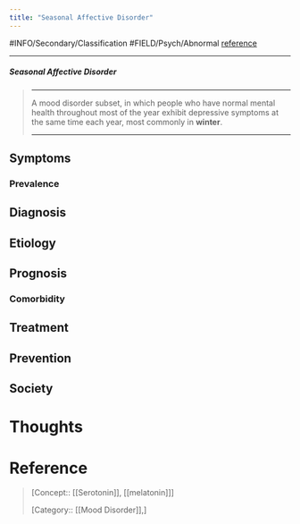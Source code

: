 ```yaml
---
title: "Seasonal Affective Disorder"
---
```



#INFO/Secondary/Classification #FIELD/Psych/Abnormal [reference](https://en.wikipedia.org/wiki/Seasonal_affective_disorder#Cause)

---


##### Seasonal Affective Disorder
> ------------------------------------------------------------
>  A mood disorder subset, in which people who have normal mental health throughout most of the year exhibit depressive symptoms at the same time each year, most commonly in **winter**.
>
> ------------------------------------------------------------

## Symptoms

### Prevalence

## Diagnosis

## Etiology

## Prognosis

### Comorbidity

## Treatment

## Prevention

## Society

# Thoughts

# Reference


> [Concept:: [[Serotonin]], [[melatonin]]]
>
> [Category:: [[Mood Disorder]],]
